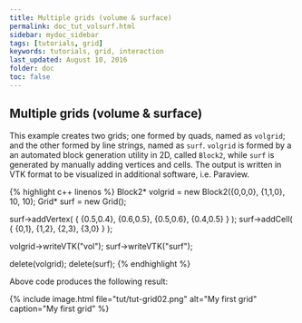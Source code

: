 ```yaml
---
title: Multiple grids (volume & surface) 
permalink: doc_tut_volsurf.html
sidebar: mydoc_sidebar
tags: [tutorials, grid]
keywords: tutorials, grid, interaction
last_updated: August 10, 2016
folder: doc
toc: false
---
```


## Multiple grids (volume & surface)
  This example creates two grids; one formed by quads, named as `volgrid`; and the other formed by line strings, named as `surf`. `volgrid` is formed by a an automated block generation utility in 2D, called `Block2`, while `surf` is generated by manually adding vertices and cells. The output is written in VTK format to be visualized in additional software, i.e. Paraview.
  
{% highlight c++ linenos %}
 Block2* volgrid = new Block2({0,0,0}, {1,1,0}, 10, 10); 
 Grid* surf = new Grid(); 

 surf->addVertex( { {0.5,0.4}, {0.6,0.5}, {0.5,0.6}, {0.4,0.5} } ); 
 surf->addCell( { {0,1}, {1,2}, {2,3}, {3,0} } ); 

 volgrid->writeVTK("vol"); 
 surf->writeVTK("surf"); 

 delete(volgrid); 
 delete(surf); 
{% endhighlight %}	   

Above code produces the following result:

{% include image.html file="tut/tut-grid02.png" alt="My first grid" caption="My first grid" %}



